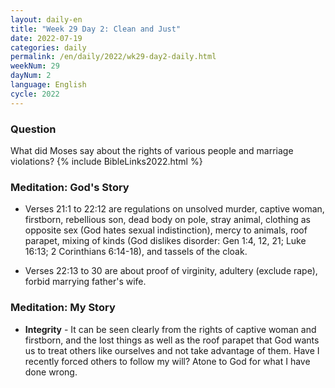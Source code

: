 ```yaml
---
layout: daily-en
title: "Week 29 Day 2: Clean and Just"
date: 2022-07-19
categories: daily
permalink: /en/daily/2022/wk29-day2-daily.html
weekNum: 29
dayNum: 2
language: English
cycle: 2022
---
```

### Question     
What did Moses say about the rights of various people and marriage violations?
{% include BibleLinks2022.html %} 

### Meditation: God's Story   
+ Verses 21:1 to 22:12 are regulations on unsolved murder, captive woman, firstborn, rebellious son, dead body on pole, stray animal, clothing as opposite sex (God hates sexual indistinction), mercy to animals, roof parapet, mixing of kinds (God dislikes disorder: Gen 1:4, 12, 21; Luke 16:13; 2 Corinthians 6:14-18), and tassels of the cloak. 

+ Verses 22:13 to 30 are about proof of virginity, adultery (exclude rape), forbid marrying father's wife. 

### Meditation: My Story   
+ **Integrity** - It can be seen clearly from the rights of captive woman and firstborn, and the lost things as well as the roof parapet that God wants us to treat others like ourselves and not take advantage of them. Have I recently forced others to follow my will? Atone to God for what I have done wrong. 
